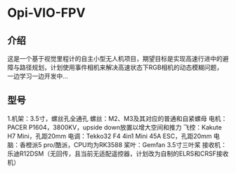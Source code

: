 # Opi-VIO-FPV
## 介绍
 这是一个基于视觉里程计的自主小型无人机项目，期望目标是实现高速行进中的避障与路径规划，计划使用事件相机来解决高速状态下RGB相机的动态模糊问题，一边学习一边开发中...
## 型号
1.机架：3.5寸，螺丝孔全通孔
 螺丝：M2、M3及其对应的普通和自紧螺母
 电机：PACER P1604，3800KV，upside down放置以增大空间和推力
 飞控：Kakute H7 Mini，孔距20mm
 电调：Tekko32 F4 4in1 Mini 45A ESC，孔距20mm
 电脑：香橙派5 pro/酷派，CPU均为RK3588
 桨叶：Gemfan 3.5寸三叶桨
 接收机：乐迪R12DSM（无回传，且当前无适配遥控器，计划改为自制的ELRS和CRSF接收机）
